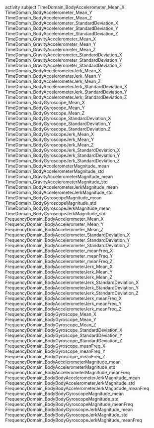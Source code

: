 activity 
subject 
TimeDomain_BodyAccelerometer_Mean_X 
TimeDomain_BodyAccelerometer_Mean_Y 
TimeDomain_BodyAccelerometer_Mean_Z 
TimeDomain_BodyAccelerometer_StandardDeviation_X 
TimeDomain_BodyAccelerometer_StandardDeviation_Y 
TimeDomain_BodyAccelerometer_StandardDeviation_Z 
TimeDomain_GravityAccelerometer_Mean_X 
TimeDomain_GravityAccelerometer_Mean_Y 
TimeDomain_GravityAccelerometer_Mean_Z 
TimeDomain_GravityAccelerometer_StandardDeviation_X 
TimeDomain_GravityAccelerometer_StandardDeviation_Y 
TimeDomain_GravityAccelerometer_StandardDeviation_Z 
TimeDomain_BodyAccelerometerJerk_Mean_X 
TimeDomain_BodyAccelerometerJerk_Mean_Y 
TimeDomain_BodyAccelerometerJerk_Mean_Z 
TimeDomain_BodyAccelerometerJerk_StandardDeviation_X 
TimeDomain_BodyAccelerometerJerk_StandardDeviation_Y 
TimeDomain_BodyAccelerometerJerk_StandardDeviation_Z 
TimeDomain_BodyGyroscope_Mean_X 
TimeDomain_BodyGyroscope_Mean_Y 
TimeDomain_BodyGyroscope_Mean_Z 
TimeDomain_BodyGyroscope_StandardDeviation_X 
TimeDomain_BodyGyroscope_StandardDeviation_Y 
TimeDomain_BodyGyroscope_StandardDeviation_Z 
TimeDomain_BodyGyroscopeJerk_Mean_X 
TimeDomain_BodyGyroscopeJerk_Mean_Y 
TimeDomain_BodyGyroscopeJerk_Mean_Z 
TimeDomain_BodyGyroscopeJerk_StandardDeviation_X 
TimeDomain_BodyGyroscopeJerk_StandardDeviation_Y 
TimeDomain_BodyGyroscopeJerk_StandardDeviation_Z 
TimeDomain_BodyAccelerometerMagnitude_mean 
TimeDomain_BodyAccelerometerMagnitude_std 
TimeDomain_GravityAccelerometerMagnitude_mean 
TimeDomain_GravityAccelerometerMagnitude_std 
TimeDomain_BodyAccelerometerJerkMagnitude_mean 
TimeDomain_BodyAccelerometerJerkMagnitude_std 
TimeDomain_BodyGyroscopeMagnitude_mean 
TimeDomain_BodyGyroscopeMagnitude_std 
TimeDomain_BodyGyroscopeJerkMagnitude_mean 
TimeDomain_BodyGyroscopeJerkMagnitude_std 
FrequencyDomain_BodyAccelerometer_Mean_X 
FrequencyDomain_BodyAccelerometer_Mean_Y 
FrequencyDomain_BodyAccelerometer_Mean_Z 
FrequencyDomain_BodyAccelerometer_StandardDeviation_X 
FrequencyDomain_BodyAccelerometer_StandardDeviation_Y 
FrequencyDomain_BodyAccelerometer_StandardDeviation_Z 
FrequencyDomain_BodyAccelerometer_meanFreq_X 
FrequencyDomain_BodyAccelerometer_meanFreq_Y 
FrequencyDomain_BodyAccelerometer_meanFreq_Z 
FrequencyDomain_BodyAccelerometerJerk_Mean_X 
FrequencyDomain_BodyAccelerometerJerk_Mean_Y 
FrequencyDomain_BodyAccelerometerJerk_Mean_Z 
FrequencyDomain_BodyAccelerometerJerk_StandardDeviation_X 
FrequencyDomain_BodyAccelerometerJerk_StandardDeviation_Y 
FrequencyDomain_BodyAccelerometerJerk_StandardDeviation_Z 
FrequencyDomain_BodyAccelerometerJerk_meanFreq_X 
FrequencyDomain_BodyAccelerometerJerk_meanFreq_Y 
FrequencyDomain_BodyAccelerometerJerk_meanFreq_Z 
FrequencyDomain_BodyGyroscope_Mean_X 
FrequencyDomain_BodyGyroscope_Mean_Y 
FrequencyDomain_BodyGyroscope_Mean_Z 
FrequencyDomain_BodyGyroscope_StandardDeviation_X 
FrequencyDomain_BodyGyroscope_StandardDeviation_Y 
FrequencyDomain_BodyGyroscope_StandardDeviation_Z 
FrequencyDomain_BodyGyroscope_meanFreq_X 
FrequencyDomain_BodyGyroscope_meanFreq_Y 
FrequencyDomain_BodyGyroscope_meanFreq_Z 
FrequencyDomain_BodyAccelerometerMagnitude_mean 
FrequencyDomain_BodyAccelerometerMagnitude_std 
FrequencyDomain_BodyAccelerometerMagnitude_meanFreq 
FrequencyDomain_BodyBodyAccelerometerJerkMagnitude_mean 
FrequencyDomain_BodyBodyAccelerometerJerkMagnitude_std 
FrequencyDomain_BodyBodyAccelerometerJerkMagnitude_meanFreq 
FrequencyDomain_BodyBodyGyroscopeMagnitude_mean 
FrequencyDomain_BodyBodyGyroscopeMagnitude_std 
FrequencyDomain_BodyBodyGyroscopeMagnitude_meanFreq 
FrequencyDomain_BodyBodyGyroscopeJerkMagnitude_mean 
FrequencyDomain_BodyBodyGyroscopeJerkMagnitude_std 
FrequencyDomain_BodyBodyGyroscopeJerkMagnitude_meanFreq
